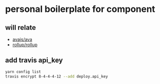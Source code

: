 # personal boilerplate for component

## will relate
- [avajs/ava](https://github.com/avajs/ava)
- [rollup/rollup](https://github.com/rollup/rollup)

## add travis api_key
```bash
yarn config list
travis encrypt 8-4-4-4-12 --add deploy.api_key
```

<!-- [![styled with prettier]()]()
[![Build Status]()]()
[![Coverage Status]()]()

## Installation
```shell
```
## Usage
```js
```
## API
## License
MIT (http://opensource.org/licenses/MIT) -->
